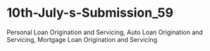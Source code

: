 # 10th-July-s-Submission_59
Personal Loan Origination and Servicing, Auto Loan Origination and Servicing, Mortgage Loan Origination and Servicing 
